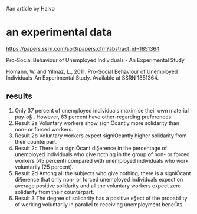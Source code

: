 #an article by Halvo
# an experimental data
https://papers.ssrn.com/sol3/papers.cfm?abstract_id=1851364

Pro-Social Behaviour of Unemployed Individuals - An Experimental Study

Homann, W. and Yilmaz, L., 2011. Pro-Social Behaviour of Unemployed Individuals-An Experimental Study. Available at SSRN 1851364.


## results
1. Only 37 percent of unemployed individuals maximise their own material pay-o§ . However, 63 percent have other-regarding preferences.
2. Result 2a Voluntary workers show signiÖcantly more solidarity than non- or forced workers.
3. Result 2b Voluntary workers expect signiÖcantly higher solidarity from their counterpart.
4. Result 2c There is a signiÖcant di§erence in the percentage of unemployed individuals who give nothing in the group of non- or forced workers (45 percent) compared with unemployed individuals who work voluntarily (25 percent).
5. Result 2d Among all the subjects who give nothing, there is a signiÖcant di§erence that only non- or forced unemployed individuals expect on average positive solidarity and all the voluntary workers expect zero solidarity from their counterpart.
6. Result 3 The degree of solidarity has a positive e§ect of the probability of working voluntarily in parallel to receiving unemployment beneÖts.


